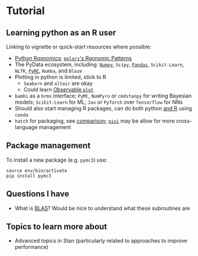 # Tutorial

## Learning python as an R user

Linking to vignette or quick-start resources where possible:

* [Python Rgonomics](https://www.emilyriederer.com/post/py-rgo/); [`polars`'s Rgonomic Patterns](https://www.emilyriederer.com/post/py-rgo-polars/)
* The PyData ecosystem, including: [`Numpy`](https://numpy.org/devdocs/user/quickstart.html), `Scipy`, [`Pandas`](https://pandas.pydata.org/docs/user_guide/10min.html), `Scikit-Learn`, `NLTK`, [`PyMC`](https://www.pymc.io/projects/docs/en/stable/learn/core_notebooks/pymc_overview.html), `Numba`, and `Blaze`
* Plotting in python is limited, stick to R
  * `Seaborn` and `altair` are okay
  * Could learn [Observable `plot`](https://observablehq.com/)
* `bambi` as a `brms` interface; `PyMC`, `NumPyro` or `cmdstanpy` for writing Bayesian models; `Scikit-Learn` for ML; `Jax` or `PyTorch` over `Tensorflow` for NNs
* Should also start managing R packages, can do both python [and R](https://astrobiomike.github.io/R/managing-r-and-rstudio-with-conda) using `conda`
* `hatch` for packaging, see [comparison](https://alpopkes.com/posts/python/packaging_tools/); [`pixi`](https://github.com/prefix-dev/pixi) may be allow for more cross-language management

## Package management

To install a new package (e.g. `pymc3`) use:

```
source env/bin/activate
pip install pymc3
```

## Questions I have

* What is [BLAS](https://en.wikipedia.org/wiki/Basic_Linear_Algebra_Subprograms)? Would be nice to understand what these subroutines are

## Topics to learn more about

* Advanced topics in Stan (particularly related to approaches to improve performance)